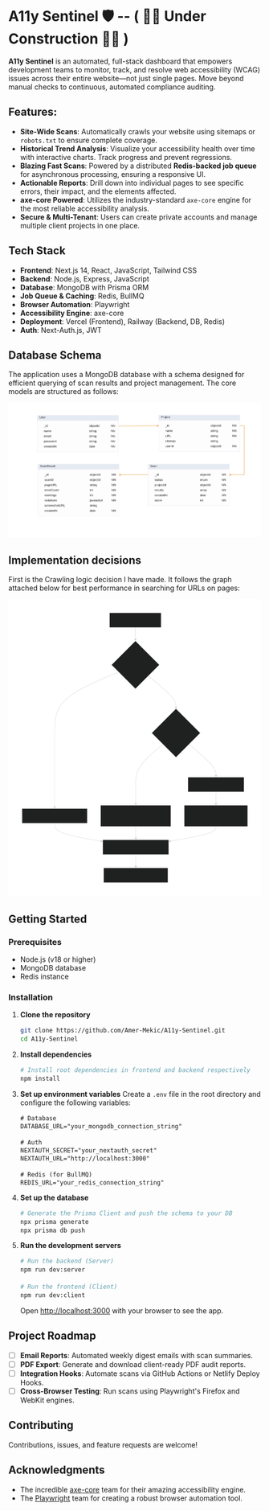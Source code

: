 # A11y Sentinel 🛡️ -- ( 🚧🚧 Under Construction 🚧🚧 )

**A11y Sentinel** is an automated, full-stack dashboard that empowers development teams to monitor, track, and resolve web accessibility (WCAG) issues across their entire website—not just single pages. Move beyond manual checks to continuous, automated compliance auditing.

## Features:

- **Site-Wide Scans**: Automatically crawls your website using sitemaps or `robots.txt` to ensure complete coverage.
- **Historical Trend Analysis**: Visualize your accessibility health over time with interactive charts. Track progress and prevent regressions.
- **Blazing Fast Scans**: Powered by a distributed **Redis-backed job queue** for asynchronous processing, ensuring a responsive UI.
- **Actionable Reports**: Drill down into individual pages to see specific errors, their impact, and the elements affected.
- **axe-core Powered**: Utilizes the industry-standard `axe-core` engine for the most reliable accessibility analysis.
- **Secure & Multi-Tenant**: Users can create private accounts and manage multiple client projects in one place.

## Tech Stack

- **Frontend**: Next.js 14, React, JavaScript, Tailwind CSS
- **Backend**: Node.js, Express, JavaScript
- **Database**: MongoDB with Prisma ORM
- **Job Queue & Caching**: Redis, BullMQ
- **Browser Automation**: Playwright
- **Accessibility Engine**: axe-core
- **Deployment**: Vercel (Frontend), Railway (Backend, DB, Redis)
- **Auth**: Next-Auth.js, JWT

## Database Schema

The application uses a MongoDB database with a schema designed for efficient querying of scan results and project management. The core models are structured as follows:

![Database Schema Diagram](diagram.svg)

## Implementation decisions

First is the Crawling logic decision I have made. It follows the graph attached below for best performance in searching for URLs on pages:

![Crawling logic decision tree](URL_search_diag.svg)

## Getting Started

### Prerequisites

- Node.js (v18 or higher)
- MongoDB database
- Redis instance

### Installation

1.  **Clone the repository**

    ```bash
    git clone https://github.com/Amer-Mekic/A11y-Sentinel.git
    cd A11y-Sentinel
    ```

2.  **Install dependencies**

    ```bash
    # Install root dependencies in frontend and backend respectively
    npm install
    ```

3.  **Set up environment variables**
    Create a `.env` file in the root directory and configure the following variables:

    ```env
    # Database
    DATABASE_URL="your_mongodb_connection_string"

    # Auth
    NEXTAUTH_SECRET="your_nextauth_secret"
    NEXTAUTH_URL="http://localhost:3000"

    # Redis (for BullMQ)
    REDIS_URL="your_redis_connection_string"
    ```

4.  **Set up the database**

    ```bash
    # Generate the Prisma Client and push the schema to your DB
    npx prisma generate
    npx prisma db push
    ```

5.  **Run the development servers**

    ```bash
    # Run the backend (Server)
    npm run dev:server

    # Run the frontend (Client)
    npm run dev:client
    ```
    Open [http://localhost:3000](http://localhost:3000) with your browser to see the app.

## Project Roadmap

- [ ] **Email Reports**: Automated weekly digest emails with scan summaries.
- [ ] **PDF Export**: Generate and download client-ready PDF audit reports.
- [ ] **Integration Hooks**: Automate scans via GitHub Actions or Netlify Deploy Hooks.
- [ ] **Cross-Browser Testing**: Run scans using Playwright's Firefox and WebKit engines.

## Contributing

Contributions, issues, and feature requests are welcome!

## Acknowledgments

- The incredible [axe-core](https://github.com/dequelabs/axe-core) team for their amazing accessibility engine.
- The [Playwright](https://playwright.dev/) team for creating a robust browser automation tool.